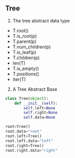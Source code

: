 ## Tree
1. The tree abstract data type
- T.root()
- T.is_root(p)
- T.parent(p)
- T.num_children(p)
- T.is_leaf(p)
- T.children(p)
- len(T)
- T.is_empty()
- T.positions()
- iter(T)
2. A Tree Abstract Base 
```python
class Tree(object):
    def __init__(self):
        self.left=None
        self.right=None
        self.data=None

root=Tree()
root.data="root"
root.left=Tree()
root.left.data="left"
root.right=Tree()
root.right.data="right"
```